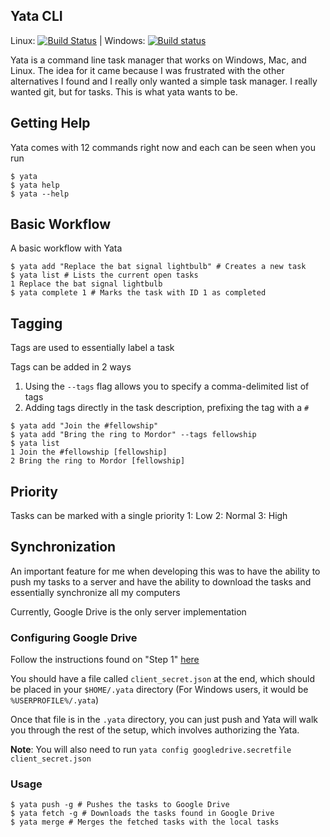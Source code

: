 ## Yata CLI

Linux: [![Build Status](https://travis-ci.org/tuxagon/yata-cli.svg?branch=master)](https://travis-ci.org/tuxagon/yata-cli) | Windows: [![Build status](https://ci.appveyor.com/api/projects/status/b76cobwlx9cyy7gw?svg=true)](https://ci.appveyor.com/project/tuxagon/yata-cli)

Yata is a command line task manager that works on Windows, Mac, and Linux. The idea for it came because I was frustrated with the other 
alternatives I found and I really only wanted a simple task manager. I really wanted git, but for tasks. This is what yata wants to be.

## Getting Help

Yata comes with 12 commands right now and each can be seen when you run

```
$ yata
$ yata help
$ yata --help
```

## Basic Workflow

A basic workflow with Yata

```shell
$ yata add "Replace the bat signal lightbulb" # Creates a new task
$ yata list # Lists the current open tasks
1 Replace the bat signal lightbulb
$ yata complete 1 # Marks the task with ID 1 as completed
```

## Tagging

Tags are used to essentially label a task

Tags can be added in 2 ways
1. Using the `--tags` flag allows you to specify a comma-delimited list of tags
2. Adding tags directly in the task description, prefixing the tag with a `#`

```shell
$ yata add "Join the #fellowship"
$ yata add "Bring the ring to Mordor" --tags fellowship
$ yata list
1 Join the #fellowship [fellowship]
2 Bring the ring to Mordor [fellowship]
```

## Priority

Tasks can be marked with a single priority
1: Low
2: Normal
3: High

## Synchronization

An important feature for me when developing this was to have the ability to push my tasks to a server and 
have the ability to download the tasks and essentially synchronize all my computers

Currently, Google Drive is the only server implementation

### Configuring Google Drive

Follow the instructions found on "Step 1" [here](https://developers.google.com/drive/v3/web/quickstart/go)

You should have a file called `client_secret.json` at the end, which should be placed in your `$HOME/.yata` directory (For Windows users, it would be `%USERPROFILE%/.yata`)

Once that file is in the `.yata` directory, you can just push and Yata will walk you through the rest of the setup, which involves authorizing the Yata.

**Note**: You will also need to run `yata config googledrive.secretfile client_secret.json`

### Usage

```shell
$ yata push -g # Pushes the tasks to Google Drive
$ yata fetch -g # Downloads the tasks found in Google Drive
$ yata merge # Merges the fetched tasks with the local tasks
```
